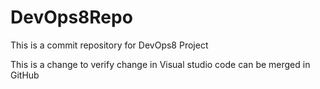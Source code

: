 # DevOps8Repo
This is a commit repository for DevOps8 Project

This is a change to verify change in Visual studio code can be merged in GitHub
